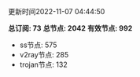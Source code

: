 更新时间2022-11-07 04:44:50

**总订阅: 73**
**总节点: 2042**
**有效节点: 992**
- ss节点: 575
- v2ray节点: 285
- trojan节点: 132
